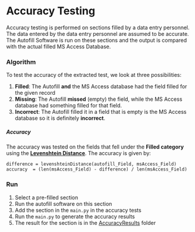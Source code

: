# Accuracy Testing

Accuracy testing is performed on sections filled by a data entry personnel. The data entered by the data entry personnel are assumed to be accurate. The Autofill Software is run on these sections and the output is compared with the actual filled MS Access Database. 


### Algorithm
To test the accuracy of the extracted test, we look at three possibilities:
1. **Filled**: The Autofill **and** the MS Access database had the field filled for the given record
2. **Missing**: The Autofill **missed** (empty) the field, while the MS Access database had something filled for that field.
3. **Incorrect**: The Autofill filled it in a field that is empty is the MS Access database so it is definitely **incorrect**.

##### Accuracy
The accuracy was tested on the fields that fell under the **Filled category** using the [**Levenshtein Distance**](https://en.wikipedia.org/wiki/Levenshtein_distance). 
The accuracy is given by:
```
difference = levenshteinDistance(autofill_Field, msAccess_Field)
accuracy  = (len(msAccess_Field) - difference) / len(msAccess_Field)
```

### Run
1. Select a pre-filled section
2. Run the autofill software on this section
3. Add the section in the ```main.py``` in the accuracy tests 
4. Run the ```main.py``` to generate the accuracy results
4. The result for the section is in the [AccuracyResults](https://github.com/FourFront-Senior-Design/Autofill-pythonenv/tree/accuracyTests/FourFrontScripts/AccuracyTests/AccuracyResults) folder
